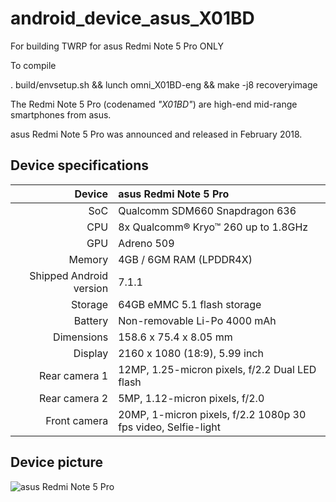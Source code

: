 # android_device_asus_X01BD
For building TWRP for asus Redmi Note 5 Pro ONLY

To compile

. build/envsetup.sh && lunch omni_X01BD-eng && make -j8 recoveryimage

The Redmi Note 5 Pro (codenamed _"X01BD"_) are high-end mid-range smartphones from asus.

asus Redmi Note 5 Pro was announced and released in February 2018.

## Device specifications

| Device       | asus Redmi Note 5 Pro                         |
| -----------: | :---------------------------------------------- |
| SoC          | Qualcomm SDM660 Snapdragon 636                  |
| CPU          | 8x Qualcomm® Kryo™ 260 up to 1.8GHz             |
| GPU          | Adreno 509                                      |
| Memory       | 4GB / 6GM RAM (LPDDR4X)                         |
| Shipped Android version | 7.1.1                                |
| Storage      | 64GB eMMC 5.1 flash storage                     |
| Battery      | Non-removable Li-Po 4000 mAh                    |
| Dimensions   | 158.6 x 75.4 x 8.05 mm                          |
| Display      | 2160 x 1080 (18:9), 5.99 inch                   |
| Rear camera 1 | 12MP, 1.25-micron pixels, f/2.2 Dual LED flash |
| Rear camera 2 | 5MP, 1.12-micron pixels, f/2.0                |
| Front camera | 20MP, 1-micron pixels, f/2.2 1080p 30 fps video, Selfie-light|

## Device picture

![asus Redmi Note 5 Pro](https://www1-lw.xda-cdn.com/files/2018/02/asus-Redmi-Note-5-and-Redmi-Note-5-Pro-Forums-now-Open.png)
